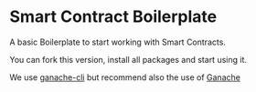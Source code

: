 # Smart Contract Boilerplate

A basic Boilerplate to start working with Smart Contracts.


You can fork this version, install all packages and start using it.

We use [ganache-cli](https://github.com/trufflesuite/ganache-cli) but recommend also the use of [Ganache](http://truffleframework.com/ganache/)